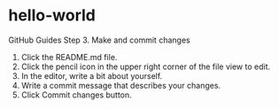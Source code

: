 # hello-world
GitHub Guides
Step 3. Make and commit changes
  1. Click the README.md file.
  2. Click the  pencil icon in the upper right corner of the file view to edit.
  3. In the editor, write a bit about yourself.
  4. Write a commit message that describes your changes.
  5. Click Commit changes button.
